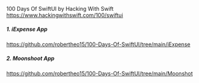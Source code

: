 100 Days Of SwiftUI by Hacking With Swift
https://www.hackingwithswift.com/100/swiftui

##### 1. iExpense App
https://github.com/robertheo15/100-Days-Of-SwiftUI/tree/main/iExpense

##### 2. Moonshoot App
https://github.com/robertheo15/100-Days-Of-SwiftUI/tree/main/Moonshot
